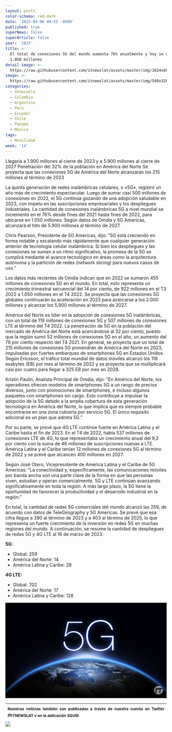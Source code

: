 ```yaml
---
layout: posts
color-schema: red-dark
date: '2023-04-06 09:55 -0500'
published: true
superNews: false
superArticle: false
year: '2023'
title: >-
  El total de conexiones 5G del mundo aumenta 76% anualmente y hoy se ubica en
  1.050 millones
detail-image: >-
  https://raw.githubusercontent.com/itnewslat/assets/master/img/1024x680/mundo-5g-g.jpg
image: >-
  https://raw.githubusercontent.com/itnewslat/assets/master/img/540x320/mundo-5g-p.jpg
categories:
  - Venezuela
  - Colombia
  - Argentina
  - Perú
  - Ecuador
  - Chile
  - Panama
  - Mexico
tags:
  - Movilidad
week: '14'
---
```

Llegaría a 1.900 millones al cierre de 2023 y a 5.900 millones al cierre de 2027
Penetración del 32% de la población en América del Norte 
Se proyecta que las conexiones 5G de América del Norte alcanzarán los 215 millones al término de 2023

La quinta generación de redes inalámbricas celulares, o «5G», registró un año más de crecimiento espectacular. Luego de sumar casi 500 millones de conexiones en 2022, el 5G continúa gozando de una adopción saludable en 2023, con ímpetu en las suscripciones empresariales y los despliegues industriales. La cantidad de conexiones inalámbricas 5G a nivel mundial se incrementó en el 76% desde fines del 2021 hasta fines de 2022, para ubicarse en 1.050 millones. Según datos de Omdia y 5G Americas, alcanzará el hito de 5.900 millones al término de 2027. 

Chris Pearson, Presidente de 5G Americas, dijo: ”5G está creciendo en forma notable y escalando más rápidamente que cualquier generación anterior de tecnología celular inalámbrica. Si bien los despliegues y las conexiones se suman a un ritmo significativo, la promesa de la 5G se cumplirá mediante el avance tecnológico en áreas como la arquitectura autónoma y la partición de redes (network slicing) para nuevos casos de uso.” 

Los datos más recientes de Omdia indican que en 2022 se sumaron 455 millones de conexiones 5G en el mundo. En total, esto representa un crecimiento trimestral secuencial del 14 por ciento, de 922 millones en el T3 2022 a 1.050 millones en el T4 2022. Se proyecta que las conexiones 5G globales continuarán su aceleración en 2023 para acercarse a los 2.000 millones y alcanzar los 5.900 millones al término de 2027. 

América del Norte es líder en la adopción de conexiones 5G inalámbricas, con un total de 119 millones de conexiones 5G y 507 millones de conexiones LTE al término del T4 2022. La penetración de 5G en la población del mercado de América del Norte está acercándose al 32 por ciento, puesto que la región sumó 52 millones de conexiones 5G en el año, un aumento del 78 por ciento respecto del T4 2021. En general, se proyecta que un total de 215 millones de conexiones 5G provendrán de América del Norte en 2023, impulsadas por fuertes embarques de smartphones 5G en Estados Unidos. Según Ericsson, el tráfico total mundial de datos móviles alcanzó los 118 exabytes (EB) por mes al término de 2022 y se proyecta que se multiplicará casi por cuatro para llegar a 325 EB por mes en 2028.

Kristin Paulin, Analista Principal de Omdia, dijo: “En América del Norte, los operadores ofrecen modelos de smartphones 5G a un rango de precios diversos, junto con promociones de smartphones, e incluso algunos paquetes con smartphones sin cargo. Esto contribuye a impulsar la adopción de la 5G debido a la amplia cobertura de esta generación tecnológica en América del Norte, lo que implica que es siempre probable encontrarse en una zona cubierta por servicio 5G. El único requisito adicional es un plan que admita 5G.”

Por su parte, se prevé que 4G LTE continúe fuerte en América Latina y el Caribe hasta el fin de 2023. En el T4 de 2022, había 537 millones de conexiones LTE de 4G, lo que representaba un crecimiento anual del 9,3 por ciento con la suma de 46 millones de suscripciones nuevas a LTE. América Latina y el Caribe tenían 12 millones de conexiones 5G al término de 2022 y se prevé que alcancen 400 millones en 2027.

Según José Otero, Vicepresidente de América Latina y el Caribe de 5G Americas: “La conectividad y, específicamente, las comunicaciones móviles por banda ancha son una parte clave de la forma en que las personas viven, estudian y operan comercialmente. 5G y LTE continúan avanzando significativamente en toda la región. A más largo plazo, la 5G tiene la oportunidad de favorecer la productividad y el desarrollo industrial en la región.” 

En total, la cantidad de redes 5G comerciales del mundo alcanzó las 259, de acuerdo con datos de TeleGeography y 5G Americas. Se prevé que esa cifra llegue a 390 al término de 2023 y a 403 al término de 2025, lo que representa un fuerte crecimiento de la inversión en redes 5G en muchas regiones del mundo. A continuación, se resume la cantidad de despliegues de redes 5G y 4G LTE al 16 de marzo de 2023:

**5G:**

- Global: 259
- América del Norte: 14
- América Latina y Caribe: 28


**4G LTE:**

- Global: 702
- América del Norte: 17
- América Latina y Caribe: 128

![](https://raw.githubusercontent.com/itnewslat/assets/master/img/540x320/mundo-5g-p.jpg)

<table style="height: 42px;" width="569">
<tbody>
<tr>
<td style="text-align: justify;"><sub><strong>Nuestras noticias también son publicadas a través de nuestra cuenta en Twitter <a href="https://twitter.com/itnewslat?lang=es">@ITNEWSLAT</a> y en la aplicación <a href="https://squidapp.co/en/">SQUID</a></strong></sub></td>
</tr>
</tbody>
</table>
<img src="https://tracker.metricool.com/c3po.jpg?hash=56f88a41e39ab42c063cc51676587a04"/>
